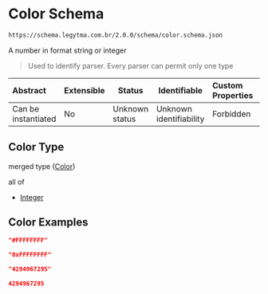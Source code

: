 # Color Schema

```txt
https://schema.legytma.com.br/2.0.0/schema/color.schema.json
```

A number in format string or integer


> Used to identify parser. Every parser can permit only one type
>

| Abstract            | Extensible | Status         | Identifiable            | Custom Properties | Additional Properties | Access Restrictions | Defined In                                                              |
| :------------------ | ---------- | -------------- | ----------------------- | :---------------- | --------------------- | ------------------- | ----------------------------------------------------------------------- |
| Can be instantiated | No         | Unknown status | Unknown identifiability | Forbidden         | Allowed               | none                | [color.schema.json](../schema/color.schema.json) |

## Color Type

merged type ([Color](color.md))

all of

-   [Integer](color-allof-integer.md)

## Color Examples

```json
"#FFFFFFFF"
```

```json
"0xFFFFFFFF"
```

```json
"4294967295"
```

```json
4294967295
```
